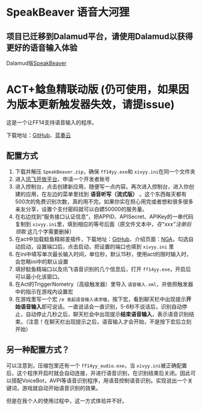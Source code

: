 # SpeakBeaver 语音大河狸

## 项目已迁移到Dalamud平台，请使用Dalamud以获得更好的语音输入体验

Dalamud版[SpeakBeaver](https://github.com/uiharuayako/SpeakBeaverDalamud)  

# ACT+鲶鱼精联动版 (仍可使用，如果因为版本更新触发器失效，请提issue)

这是一个让FF14支持语音输入的程序。

下载地址：[GitHub](https://github.com/uiharuayako/SpeakBeaver/releases/tag/v1.0.0)、[蓝奏云](https://wwc.lanzout.com/iLz6K09yfoeh)

## 配置方式

1. 下载并解压 ``SpeakBeaver.zip``，确保 ``ff14yy.exe``和 ``xivyy.ini``在同一个文件夹
2. 进入[讯飞开放平台](https://www.xfyun.cn/)，申请一个开发者账号
3. 进入控制台，点击创建新应用，随便写一点内容。再次进入控制台，进入你创建的应用，在左边的菜单里找到 **语音听写（流式版）** 。这个东西每天都有500次的免费识别次数，真的用不完。如果你实在担心用完或者想和很多很多亲友分享，设置个支付密码就可以白嫖50000的服务量。
4. 在右边找到“服务接口认证信息”，把APPID、APISecret、APIKey的一串代码复制到 ``xivyy.ini``里，填到相应的等号后面（原文件文本中，*在“xxx”注册后领取* 这几个字需要删掉）
5. 在act中加载鲶鱼精邮差插件，下载地址：[GitHub](https://github.com/Natsukage/PostNamazu)、介绍页面：[NGA](https://ngabbs.com/read.php?tid=19724323)，勾选自动启动，设置端口后，点击启动，把设置的端口也填到 ``xivyy.ini`` 里
6. 在ini中填写单次最长输入时间，单位秒，默认15秒，使用act的限时输入时，会忽略ini中的默认设置
7. 填好鲶鱼精端口以及讯飞语音识别的几个信息后，打开 ``ff14yy.exe``，开启后可以最小化该窗口。
8. 在Act的TriggerNometry（高级触发器）里导入 ``语音输入.xml``，并依照触发器中的指示在游戏内设置宏
9. 在游戏里写一个宏 ``/e 发起语音输入请求喵``，按下宏，看到聊天栏中出现提示**开始语音输入**即可说话。一直说话会一直识别，5-6秒不说话后，识别自动停止，自动停止几秒之后，聊天栏会中出现提示**结束语音输入**，表示语音识别结束。（注意！在聊天栏出现提示之后，语音输入才会开始，不是按下宏后立刻开始）

## 另一种配置方式？

可以注意到，压缩包里还有一个 ``ff14yy_audio.exe``，当 ``xivyy.ini``被正确配置后，这个程序开启时就会自动连接，并进行语音识别，在识别结束后关闭。因此可以搭配VoiceBot，AVPI等语音识别程序，用语音控制语音识别。实现说出一个关键词，游戏就自动开始语音识别的效果。

但是在我个人的使用过程中，这一方式体验并不好。
